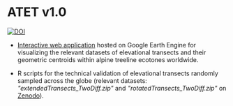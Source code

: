 # **ATET v1.0**
[![DOI](https://zenodo.org/badge/754369727.svg)](https://zenodo.org/doi/10.5281/zenodo.10729434)

- [Interactive web application](https://ee-treeline.projects.earthengine.app/view/alpine-treeline-elevational-transects) hosted on Google Earth Engine for visualizing the relevant datasets of elevational transects and their geometric centroids within alpine treeline ecotones worldwide.

- R scripts for the technical validation of elevational transects randomly sampled across the globe (relevant datasets: *"extendedTransects_TwoDiff.zip"* and *"rotatedTransects_TwoDiff.zip"* on [Zenodo](https://zenodo.org/records/10729830)).

